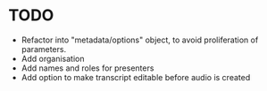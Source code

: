 # TODO

- Refactor into "metadata/options" object, to avoid proliferation of parameters.
- Add organisation
- Add names and roles for presenters
- Add option to make transcript editable before audio is created
